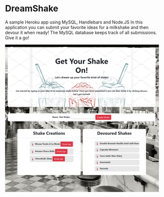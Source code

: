 # DreamShake
A sample Heroku app using MySQL, Handlebars and Node.JS In this application you can submit your favorite ideas for a milkshake and then devour it when ready! The MySQL database keeps track of all submissions. Give it a go!

![Shake Main Image](public/assets/images/readmeMainPic.PNG)
